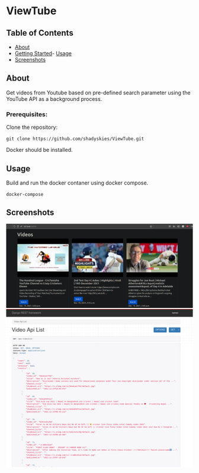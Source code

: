 # ViewTube

## Table of Contents

- [About](#about)
- [Getting Started](#getting_started)- [Usage](#usage)
- [Screenshots](#ss)

## About <a name = "about"></a>
Get videos from Youtube based on pre-defined search parameter using the YouTube API as a background process.


### Prerequisites:

Clone the repository: 

```
git clone https://github.com/shadyskies/ViewTube.git
```
Docker should be installed.


## Usage <a name = "usage"></a>
Build and run the docker contaner using docker compose.

```
docker-compose 
```
## Screenshots <a name = "ss"></a>
<img src="screens/ss1.png">
<img src="screens/ss2.png">


